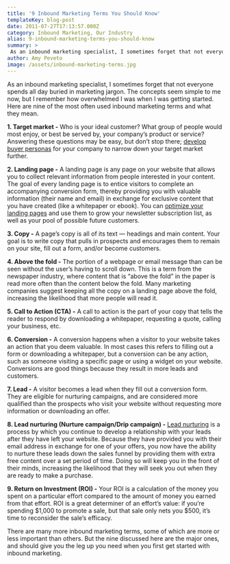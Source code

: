 ```yaml
---
title: '9 Inbound Marketing Terms You Should Know'
templateKey: blog-post
date: 2011-07-27T17:13:57.000Z
category: Inbound Marketing, Our Industry
alias: 9-inbound-marketing-terms-you-should-know
summary: > 
 As an inbound marketing specialist, I sometimes forget that not everyone spends all day buried in marketing jargon. The concepts seem simple to me now, but I remember how overwhelmed I was when I was getting started. Here are nine of the most often used inbound marketing terms and what they mean.
author: Amy Peveto
image: /assets/inbound-marketing-terms.jpg
---
```


As an inbound marketing specialist, I sometimes forget that not everyone spends all day buried in marketing jargon. The concepts seem simple to me now, but I remember how overwhelmed I was when I was getting started. Here are nine of the most often used inbound marketing terms and what they mean.

**1\. Target market -** Who is your ideal customer? What group of people would most enjoy, or best be served by, your company’s product or service? Answering these questions may be easy, but don’t stop there; [develop buyer personas](/2010/08/31/better-market-targeting-through-buyer-personas) for your company to narrow down your target market further.

**2\. Landing page -** A landing page is any page on your website that allows you to collect relevant information from people interested in your content. The goal of every landing page is to entice visitors to complete an accompanying conversion form, thereby providing you with valuable information (their name and email) in exchange for exclusive content that you have created (like a whitepaper or ebook). You can [optimize your landing pages](/blog/04/11/2011/optimizing-landing-pages-conversions) and use them to grow your newsletter subscription list, as well as your pool of possible future customers.

**3\. Copy -** A page’s copy is all of its text — headings and main content. Your goal is to write copy that pulls in prospects and encourages them to remain on your site, fill out a form, and/or become customers.

**4\. Above the fold -** The portion of a webpage or email message than can be seen without the user’s having to scroll down. This is a term from the newspaper industry, where content that is “above the fold” in the paper is read more often than the content below the fold. Many marketing companies suggest keeping all the copy on a landing page above the fold, increasing the likelihood that more people will read it.

**5\. Call to Action (CTA) -** A call to action is the part of your copy that tells the reader to respond by downloading a whitepaper, requesting a quote, calling your business, etc.

**6\. Conversion -** A conversion happens when a visitor to your website takes an action that you deem valuable. In most cases this refers to filling out a form or downloading a whitepaper, but a conversion can be any action, such as someone visiting a specific page or using a widget on your website. Conversions are good things because they result in more leads and customers.

**7\. Lead -** A visitor becomes a lead when they fill out a conversion form. They are eligible for nurturing campaigns, and are considered more qualified than the prospects who visit your website without requesting more information or downloading an offer.

**8\. Lead nurturing (Nurture campaign/Drip campaign) -** [Lead nurturing](/brand-positioning-targeting-and-design/nurture) is a process by which you continue to develop a relationship with your leads after they have left your website. Because they have provided you with their email address in exchange for one of your offers, you now have the ability to nurture these leads down the sales funnel by providing them with extra free content over a set period of time. Doing so will keep you in the front of their minds, increasing the likelihood that they will seek you out when they are ready to make a purchase.

**9\. Return on Investment (ROI) -** Your ROI is a calculation of the money you spent on a particular effort compared to the amount of money you earned from that effort. ROI is a great determiner of an effort’s value: if you’re spending $1,000 to promote a sale, but that sale only nets you $500, it’s time to reconsider the sale’s efficacy.

There are many more inbound marketing terms, some of which are more or less important than others. But the nine discussed here are the major ones, and should give you the leg up you need when you first get started with inbound marketing.